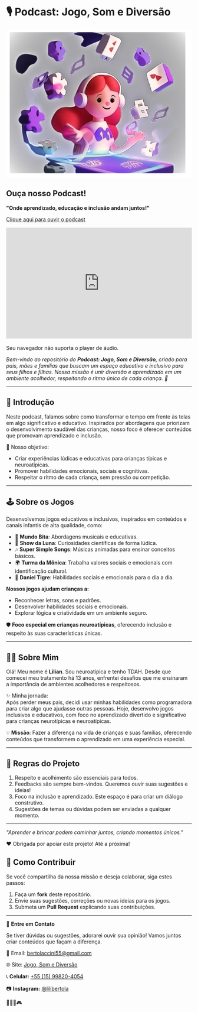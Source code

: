 # 🎙️ Podcast: Jogo, Som e Diversão


![Capa do Ebook](https://github.com/LiliBertolaccini/prompts-for-podcast-generate-by-ia/raw/main/capa_ebook.png)

## Ouça nosso Podcast!

**"Onde aprendizado, educação e inclusão andam juntos!"**

[Clique aqui para ouvir o podcast](https://soundcloud.com/user374117207/podcast_children_parents)

<iframe width="100%" height="300" scrolling="no" frameborder="no" src="https://w.soundcloud.com/player/?url=https%3A//soundcloud.com/user374117207/podcast_children_parents&color=%23ff5500"></iframe>


Seu navegador não suporta o player de áudio.

*Bem-vindo ao repositório do **Podcast: Jogo, Som e Diversão**, criado para pais, mães e famílias que buscam um espaço educativo e inclusivo para seus filhos e filhas. Nossa missão é unir diversão e aprendizado em um ambiente acolhedor, respeitando o ritmo único de cada criança. 💖*

---

## 📜 **Introdução**

Neste podcast, falamos sobre como transformar o tempo em frente às telas em algo significativo e educativo. Inspirados por abordagens que priorizam o desenvolvimento saudável das crianças, nosso foco é oferecer conteúdos que promovam aprendizado e inclusão. 

🎯 Nosso objetivo:
- Criar experiências lúdicas e educativas para crianças típicas e neuroatípicas.  
- Promover habilidades emocionais, sociais e cognitivas.  
- Respeitar o ritmo de cada criança, sem pressão ou competição.  

---

## 🕹️ **Sobre os Jogos**

Desenvolvemos jogos educativos e inclusivos, inspirados em conteúdos e canais infantis de alta qualidade, como:  

- 🌟 **Mundo Bita**: Abordagens musicais e educativas.  
- 🔬 **Show da Luna**: Curiosidades científicas de forma lúdica.  
- 🎶 **Super Simple Songs**: Músicas animadas para ensinar conceitos básicos.  
- 🌍 **Turma da Mônica**: Trabalha valores sociais e emocionais com identificação cultural.  
- 🧠 **Daniel Tigre**: Habilidades sociais e emocionais para o dia a dia.  

**Nossos jogos ajudam crianças a:**
- Reconhecer letras, sons e padrões.  
- Desenvolver habilidades sociais e emocionais.  
- Explorar lógica e criatividade em um ambiente seguro.  

🛡️ **Foco especial em crianças neuroatípicas**, oferecendo inclusão e respeito às suas características únicas.

---

## 👩‍💻 **Sobre Mim**

Olá! Meu nome é **Lilian**. Sou neuroatípica e tenho TDAH. Desde que comecei meu tratamento há 13 anos, enfrentei desafios que me ensinaram a importância de ambientes acolhedores e respeitosos.

✨ Minha jornada:  
Após perder meus pais, decidi usar minhas habilidades como programadora para criar algo que ajudasse outras pessoas. Hoje, desenvolvo jogos inclusivos e educativos, com foco no aprendizado divertido e significativo para crianças neurotípicas e neuroatípicas.

💡 **Missão**: Fazer a diferença na vida de crianças e suas famílias, oferecendo conteúdos que transformem o aprendizado em uma experiência especial.

---

## 📏 **Regras do Projeto**

1. Respeito e acolhimento são essenciais para todos.  
2. Feedbacks são sempre bem-vindos. Queremos ouvir suas sugestões e ideias!  
3. Foco na inclusão e aprendizado. Este espaço é para criar um diálogo construtivo.  
4. Sugestões de temas ou dúvidas podem ser enviadas a qualquer momento.  

------

_"Aprender e brincar podem caminhar juntos, criando momentos únicos."_  

❤️ Obrigada por apoiar este projeto! Até a próxima!

## 🚀 **Como Contribuir**

Se você compartilha da nossa missão e deseja colaborar, siga estes passos:  
1. Faça um **fork** deste repositório.  
2. Envie suas sugestões, correções ou novas ideias para os jogos.  
3. Submeta um **Pull Request** explicando suas contribuições.  

---

💌 **Entre em Contato**

Se tiver dúvidas ou sugestões, adorarei ouvir sua opinião! Vamos juntos criar conteúdos que façam a diferença.  

📧 Email: [bertolaccini55@gmail.com](mailto:bertolaccini55@gmail.com)  

🌐 Site: [Jogo, Som e Diversão](https://gamepet-lilibertolaccinis-projects.vercel.app)

📞 **Celular:** [+55 (15) 99820-4054](tel:+5515998204054)  

📷 **Instagram:** [@lilibertola](https://instagram.com/lilibertola)

🌈✨🚀🎮 
